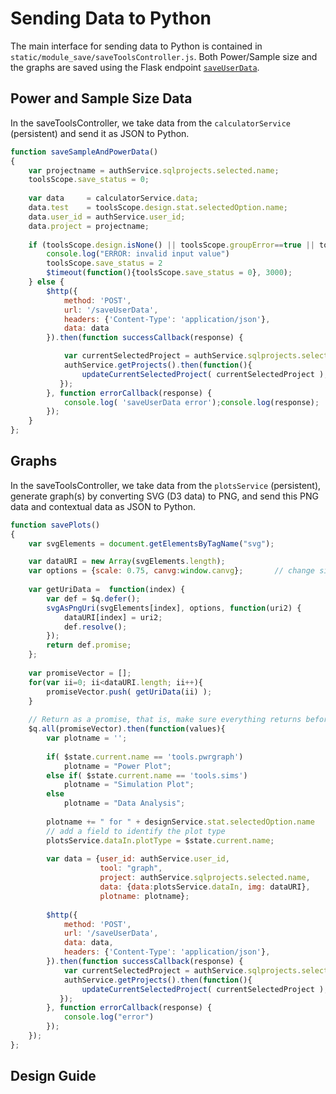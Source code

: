 # Sending Data to Python

The main interface for sending data to Python is contained in `static/module_save/saveToolsController.js`. Both Power/Sample size and the graphs are saved using the Flask endpoint [`saveUserData`](python). 

## Power and Sample Size Data

In the saveToolsController, we take data from the `calculatorService` (persistent) and send it as JSON to Python. 

```javascript
function saveSampleAndPowerData()
{
    var projectname = authService.sqlprojects.selected.name;
    toolsScope.save_status = 0;
    
    var data     = calculatorService.data;
    data.test    = toolsScope.design.stat.selectedOption.name;
    data.user_id = authService.user_id;
    data.project = projectname;
     
    if (toolsScope.design.isNone() || toolsScope.groupError==true || toolsScope.treatmentError==true || data.es==0 || !data.es || !data.pow || !data.samplesize || !data.sig || !data.groups){
        console.log("ERROR: invalid input value")
        toolsScope.save_status = 2
        $timeout(function(){toolsScope.save_status = 0}, 3000);
    } else {
        $http({
            method: 'POST',
            url: '/saveUserData',
            headers: {'Content-Type': 'application/json'},
            data: data
        }).then(function successCallback(response) {

            var currentSelectedProject = authService.sqlprojects.selected;
            authService.getProjects().then(function(){
                updateCurrentSelectedProject( currentSelectedProject );
           });
        }, function errorCallback(response) {
            console.log( 'saveUserData error');console.log(response);
        });
    }
};
```

## Graphs

In the saveToolsController, we take data from the `plotsService` (persistent), generate graph(s) by converting SVG (D3 data) to PNG, and send this PNG data and contextual data as JSON to Python. 

```javascript
function savePlots()
{
    var svgElements = document.getElementsByTagName("svg");

    var dataURI = new Array(svgElements.length);
    var options = {scale: 0.75, canvg:window.canvg};       // change size of second plot (simulations)
    
    var getUriData =  function(index) {
        var def = $q.defer();
        svgAsPngUri(svgElements[index], options, function(uri2) {
            dataURI[index] = uri2;
            def.resolve();
        });
        return def.promise;
    };
    
    var promiseVector = [];
    for(var ii=0; ii<dataURI.length; ii++){
        promiseVector.push( getUriData(ii) );
    }
    
    // Return as a promise, that is, make sure everything returns before moving on to http
    $q.all(promiseVector).then(function(values){
        var plotname = '';
        
        if( $state.current.name == 'tools.pwrgraph')
            plotname = "Power Plot";
        else if( $state.current.name == 'tools.sims')
            plotname = "Simulation Plot";
        else
            plotname = "Data Analysis";
        
        plotname += " for " + designService.stat.selectedOption.name
        // add a field to identify the plot type
        plotsService.dataIn.plotType = $state.current.name;
        
        var data = {user_id: authService.user_id, 
                    tool: "graph",
                    project: authService.sqlprojects.selected.name,
                    data: {data:plotsService.dataIn, img: dataURI},
                    plotname: plotname};
                    
        $http({
            method: 'POST',
            url: '/saveUserData',
            data: data,
            headers: {'Content-Type': 'application/json'},
        }).then(function successCallback(response) {
            var currentSelectedProject = authService.sqlprojects.selected;
            authService.getProjects().then(function(){
                updateCurrentSelectedProject( currentSelectedProject );
           });                
        }, function errorCallback(response) {
            console.log("error")
        });
    });
};
```


## Design Guide
